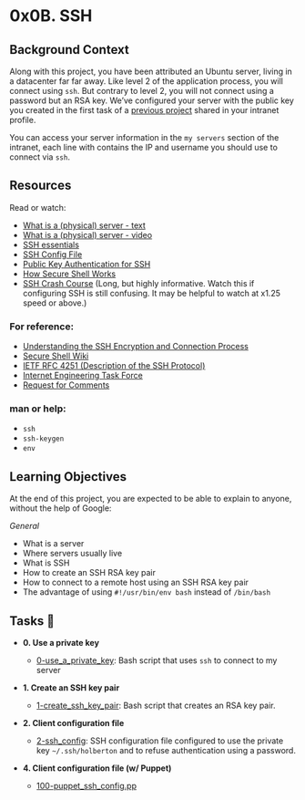 # 0x0B. SSH
## Background Context

Along with this project, you have been attributed an Ubuntu server, living in a datacenter far far away. Like level 2 of the application process, you will connect using `ssh`. But contrary to level 2, you will not connect using a password but an RSA key. We’ve configured your server with the public key you created in the first task of a [previous project](https://github.com/Chacha-A-Chacha/alx-system_engineering-devops/tree/master/0x04-loops_conditions_and_parsing) shared in your intranet profile.

You can access your server information in the `my servers` section of the intranet, each line with contains the IP and username you should use to connect via `ssh`.

## Resources
Read or watch:

- [What is a (physical) server - text]()
- [What is a (physical) server - video]()
- [SSH essentials]()
- [SSH Config File]()
- [Public Key Authentication for SSH]()
- [How Secure Shell Works]()
- [SSH Crash Course]() (Long, but highly informative. Watch this if configuring SSH is still confusing. It may be helpful to watch at x1.25 speed or above.)

### For reference:

- [Understanding the SSH Encryption and Connection Process]()
- [Secure Shell Wiki]()
- [IETF RFC 4251 (Description of the SSH Protocol)]()
- [Internet Engineering Task Force]()
- [Request for Comments]()

### man or help:

- `ssh`
- `ssh-keygen`
- `env`

## Learning Objectives
At the end of this project, you are expected to be able to explain to anyone, without the help of Google:

*General*
- What is a server
- Where servers usually live
- What is SSH
- How to create an SSH RSA key pair
- How to connect to a remote host using an SSH RSA key pair
- The advantage of using `#!/usr/bin/env bash` instead of `/bin/bash`

## Tasks :page_with_curl:

* **0. Use a private key**
  * [0-use_a_private_key](./0-use_a_private_key): Bash script that uses `ssh` to connect to my server


* **1. Create an SSH key pair**
  * [1-create_ssh_key_pair](./1-create_ssh_key_pair): Bash script that creates an RSA key pair.

* **2. Client configuration file**
  * [2-ssh_config](./2-ssh_config): SSH configuration file configured to use the private key
`~/.ssh/holberton` and to refuse authentication using a password.

* **4. Client configuration file (w/ Puppet)**
  * [100-puppet_ssh_config.pp](./100-puppet_ssh_config.pp) 
